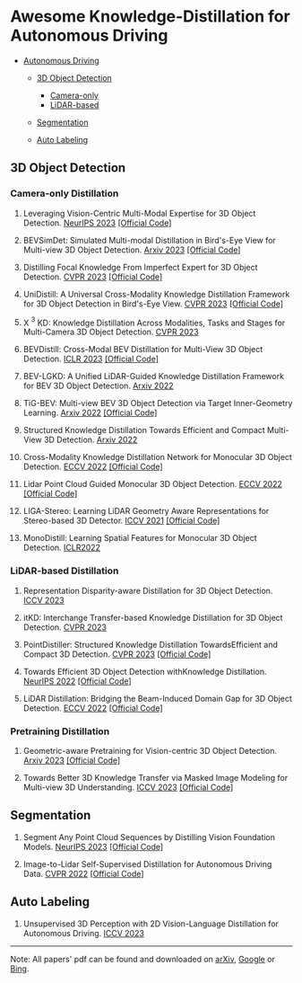 # Awesome Knowledge-Distillation for Autonomous Driving


- [Autonomous Driving](#awesome-knowledge-distillation)
  - [3D Object Detection](#3D-Object-Detection)
    - [Camera-only ](#Camera-only-Distillation)
    - [LiDAR-based ](#LiDAR-based-Distillation)

  - [Segmentation](#Segmentation)

  - [Auto Labeling](#Auto-Labeling)



## 3D Object Detection

### Camera-only Distillation

1. Leveraging Vision-Centric Multi-Modal Expertise for 3D Object Detection. [NeurIPS 2023](https://arxiv.org/abs/2310.15670) [[Official Code]](https://github.com/OpenDriveLab/Birds-eye-view-Perception/tree/master/nuScenes_playground/VCD)

2. BEVSimDet: Simulated Multi-modal Distillation in Bird's-Eye View for Multi-view 3D Object Detection. [Arxiv 2023](https://arxiv.org/abs/2303.16818) [[Official Code]](https://github.com/ViTAE-Transformer/BEVSimDet)

3. Distilling Focal Knowledge From Imperfect Expert for 3D Object Detection. [CVPR 2023](https://openaccess.thecvf.com/content/CVPR2023/html/Zeng_Distilling_Focal_Knowledge_From_Imperfect_Expert_for_3D_Object_Detection_CVPR_2023_paper.html) [[Official Code]](https://github.com/OpenDriveLab/Birds-eye-view-Perception/blob/master/nuScenes_playground/FocalDistiller.md)


4. UniDistill: A Universal Cross-Modality Knowledge Distillation Framework for 3D Object Detection in Bird's-Eye View. [CVPR 2023](https://arxiv.org/abs/2303.15083) [[Official Code]](https://github.com/megvii-research/CVPR2023-UniDistill)

5. X $^3$ KD: Knowledge Distillation Across Modalities, Tasks and Stages for Multi-Camera 3D Object Detection. [CVPR 2023](https://arxiv.org/abs/2303.02203)

6. BEVDistill: Cross-Modal BEV Distillation for Multi-View 3D Object Detection. [ICLR 2023](https://arxiv.org/abs/2211.09386) [[Official Code]](https://github.com/zehuichen123/BEVDistill)

7. BEV-LGKD: A Unified LiDAR-Guided Knowledge Distillation Framework for BEV 3D Object Detection.  [Arxiv 2022](https://arxiv.org/abs/2212.00623)

8. TiG-BEV: Multi-view BEV 3D Object Detection via Target Inner-Geometry Learning. [Arxiv 2022](https://arxiv.org/abs/2212.13979) [[Official Code]](https://github.com/ADLab3Ds/TiG-BEV)

9. Structured Knowledge Distillation Towards Efficient and Compact Multi-View 3D Detection. [Arxiv 2022](https://arxiv.org/abs/2211.08398)

10. Cross-Modality Knowledge Distillation Network for Monocular 3D Object Detection. [ECCV 2022](https://arxiv.org/abs/2211.07171) [[Official Code]](https://github.com/Cc-Hy/CMKD)

11. Lidar Point Cloud Guided Monocular 3D Object Detection. [ECCV 2022](https://arxiv.org/abs/2104.09035) [[Official Code]](https://github.com/SPengLiang/LPCG)

12. LIGA-Stereo: Learning LiDAR Geometry Aware Representations for Stereo-based 3D Detector. [ICCV 2021](https://arxiv.org/abs/2108.08258) [[Official Code]](https://github.com/xy-guo/LIGA-Stereo)

13. MonoDistill: Learning Spatial Features for Monocular 3D Object Detection. [ICLR2022](https://openreview.net/pdf?id=C54V-xTWfi)


### LiDAR-based Distillation

1. Representation Disparity-aware Distillation for 3D Object Detection. [ICCV 2023](https://openaccess.thecvf.com/content/ICCV2023/html/Li_Representation_Disparity-aware_Distillation_for_3D_Object_Detection_ICCV_2023_paper.html)

2. itKD: Interchange Transfer-based Knowledge Distillation for 3D Object Detection. [CVPR 2023](https://arxiv.org/abs/2205.15531)

3. PointDistiller: Structured Knowledge Distillation TowardsEfficient and Compact 3D Detection. [CVPR 2023](https://openaccess.thecvf.com/content/CVPR2023/html/Zhang_PointDistiller_Structured_Knowledge_Distillation_Towards_Efficient_and_Compact_3D_Detection_CVPR_2023_paper.html) [[Official Code]](https://github.com/RunpeiDong/PointDistiller)


4. Towards Efficient 3D Object Detection withKnowledge Distillation. [NeurIPS 2022](https://proceedings.neurips.cc/paper_files/paper/2022/hash/8625a8c2be8ba5197b7a14833dbea8ac-Abstract-Conference.html) [[Official Code]](https://github.com/CVMI-Lab/SparseKD)


5. LiDAR Distillation: Bridging the Beam-Induced Domain Gap for 3D Object Detection. [ECCV 2022](https://arxiv.org/abs/2203.14956) [[Official Code]](https://github.com/weiyithu/LiDAR-Distillation)

### Pretraining Distillation
1. Geometric-aware Pretraining for Vision-centric 3D Object Detection. [Arxiv 2023](https://arxiv.org/abs/2304.03105) [[Official Code]](https://github.com/OpenDriveLab/Birds-eye-view-Perception/tree/master/nuScenes_playground)


2. Towards Better 3D Knowledge Transfer via Masked Image Modeling for Multi-view 3D Understanding. [ICCV 2023](https://arxiv.org/abs/2303.11325) [[Official Code]](https://github.com/Sense-X/GeoMIM)




## Segmentation


1. Segment Any Point Cloud Sequences by Distilling Vision Foundation Models. [NeurIPS 2023](https://arxiv.org/abs/2306.09347) [[Official Code]](https://github.com/youquanl/Segment-Any-Point-Cloud)


2. Image-to-Lidar Self-Supervised Distillation for Autonomous Driving Data. [CVPR 2022](https://arxiv.org/abs/2203.16258) [[Official Code]]( https://github.com/valeoai/SLidR)


##  Auto Labeling


1. Unsupervised 3D Perception with 2D Vision-Language Distillation for Autonomous Driving. [ICCV 2023](https://arxiv.org/abs/2309.14491)






---
Note: All papers' pdf can be found and downloaded on [arXiv](https://arxiv.org/search/), [Google](https://www.google.com) or [Bing](https://www.bing.com).


